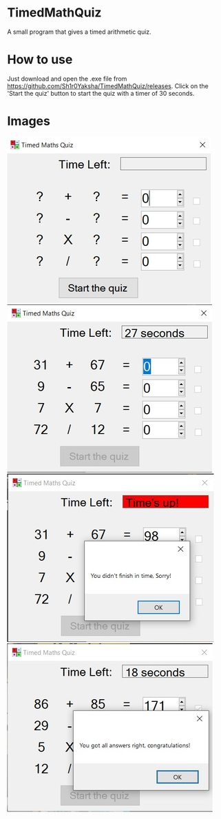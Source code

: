 # TimedMathQuiz
A small program that gives a timed arithmetic quiz.

# How to use
Just download and open the .exe file from https://github.com/Sh1r0Yaksha/TimedMathQuiz/releases.
Click on the 'Start the quiz' button to start the quiz with a timer of 30 seconds.

# Images
![Image 1 of app](/TimedMathQuiz/Docs/Images/TimedMathQuiz.jpg)\
![Image 2 of app](/TimedMathQuiz/Docs/Images/TimedMathQuiz1.jpg)\
![Image 3 of app](/TimedMathQuiz/Docs/Images/TimedMathQuiz2.jpg)\
![Image 4 of app](/TimedMathQuiz/Docs/Images/TimedMathQuiz3.jpg)
